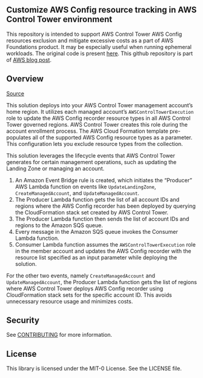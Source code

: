 ## Customize AWS Config resource tracking in AWS Control Tower environment

This repository is intended to support AWS Control Tower AWS Config resources exclusion and mitigate excessive costs as a part of AWS Foundations product. It may be especially useful when running ephemeral workloads.
The original code is present [here](https://github.com/aws-samples/aws-control-tower-config-customization).
This github repository is part of [AWS blog post](https://aws.amazon.com/blogs/mt/customize-aws-config-resource-tracking-in-aws-control-tower-environment/).

## Overview 
[Source](https://aws.amazon.com/blogs/mt/customize-aws-config-resource-tracking-in-aws-control-tower-environment/)

This solution deploys into your AWS Control Tower management account’s home region. It utilizes each managed account’s `AWSControlTowerExecution` role to update the AWS Config recorder resource types in all AWS Control Tower governed regions. AWS Control Tower creates this role during the account enrollment process. The AWS Cloud Formation template pre-populates all of the supported AWS Config resource types as a parameter. This configuration lets you exclude resource types from the collection.

This solution leverages the lifecycle events that AWS Control Tower generates for certain management operations, such as updating the Landing Zone or managing an account.

1. An Amazon Event Bridge rule is created, which initiates the “Producer” AWS Lambda function on events like `UpdateLandingZone`, `CreateManagedAccount`, and `UpdateManagedAccount`.
2. The Producer Lambda function gets the list of all account IDs and regions where the AWS Config recorder has been deployed by querying the CloudFormation stack set created by AWS Control Tower.
3. The Producer Lambda function then sends the list of account IDs and regions to the Amazon SQS queue.
4. Every message in the Amazon SQS queue invokes the Consumer Lambda function.
5. Consumer Lambda function assumes the `AWSControlTowerExecution` role in the member account and updates the AWS Config recorder with the resource list specified as an input parameter while deploying the solution.

For the other two events, namely `CreateManagedAccount` and `UpdateManagedAccount`, the Producer Lambda function gets the list of regions where AWS Control Tower deploys AWS Config recorder using CloudFormation stack sets for the specific account ID. This avoids unnecessary resource usage and minimizes costs.

## Security

See [CONTRIBUTING](CONTRIBUTING.md#security-issue-notifications) for more information.

## License

This library is licensed under the MIT-0 License. See the LICENSE file.

